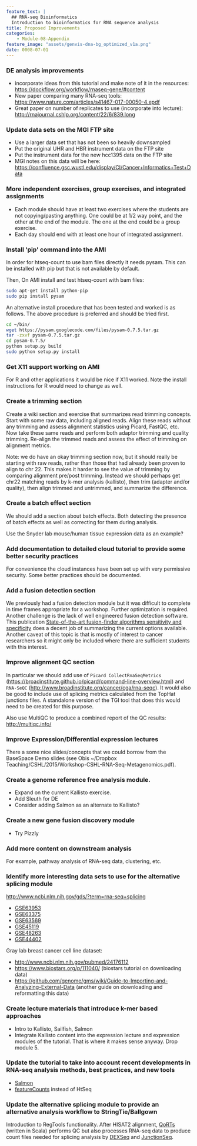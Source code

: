```yaml
---
feature_text: |
  ## RNA-seq Bioinformatics
  Introduction to bioinformatics for RNA sequence analysis
title: Proposed Improvements
categories:
    - Module-08-Appendix
feature_image: "assets/genvis-dna-bg_optimized_v1a.png"
date: 0008-07-01
---
```


### DE analysis improvements
- incorporate ideas from this tutorial and make note of it in the resources: https://dockflow.org/workflow/rnaseq-gene/#content
- New paper comparing many RNA-seq tools: https://www.nature.com/articles/s41467-017-00050-4.epdf
- Great paper on number of replicates to use (incorporate into lecture): http://rnajournal.cshlp.org/content/22/6/839.long

### Update data sets on the MGI FTP site
- Use a larger data set that has not been so heavily downsampled
- Put the original UHR and HBR instrument data on the FTP site
- Put the instrument data for the new hcc1395 data on the FTP site
- MGI notes on this data will be here: https://confluence.gsc.wustl.edu/display/CI/Cancer+Informatics+Test+Data

### More independent exercises, group exercises, and integrated assignments
- Each module should have at least two exercises where the students are not copying/pasting anything.  One could be at 1/2 way point, and the other at the end of the module.  The one at the end could be a group exercise.
- Each day should end with at least one hour of integrated assignment.

### Install 'pip' command into the AMI
In order for htseq-count to use bam files directly it needs pysam. This can be installed with pip but that is not available by default.

Then, On AMI install and test htseq-count with bam files:
```bash
sudo apt-get install python-pip
sudo pip install pysam
```

An alternative install procedure that has been tested and worked is as follows. The above procedure is preferred and should be tried first.

```bash
cd ~/bin/
wget https://pysam.googlecode.com/files/pysam-0.7.5.tar.gz
tar -zxvf pysam-0.7.5.tar.gz
cd pysam-0.7.5/
python setup.py build
sudo python setup.py install
```

### Get X11 support working on AMI
For R and other applications it would be nice if X11 worked. Note the install instructions for R would need to change as well.

### Create a trimming section 
Create a wiki section and exercise that summarizes read trimming concepts. Start with some raw data, including aligned reads.  Align these reads without any trimming and assess alignment statistics using Picard, FastQC, etc.  Now take these same reads and perform both adaptor trimming and quality trimming.  Re-align the trimmed reads and assess the effect of trimming on alignment metrics.

Note: we do have an okay trimming section now, but it should really be starting with raw reads, rather than those that had already been proven to align to chr 22. This makes it harder to see the value of trimming by comparing alignment pre/post trimming. Instead we should perhaps get chr22 matching reads by k-mer analysis (kallisto), then trim (adapter and/or quality), then align trimmed and untrimmed, and summarize the difference.

### Create a batch effect section
We should add a section about batch effects.  Both detecting the presence of batch effects as well as correcting for them during analysis.

Use the Snyder lab mouse/human tissue expression data as an example?

### Add documentation to detailed cloud tutorial to provide some better security practices
For convenience the cloud instances have been set up with very permissive security. Some better practices should be documented. 

### Add a fusion detection section
We previously had a fusion detection module but it was difficult to complete in time frames appropriate for a workshop.  Further optimization is required.  Another challenge is the lack of well engineered fusion detection software.  This publication [State-of-the-art fusion-finder algorithms sensitivity and specificity](http://www.ncbi.nlm.nih.gov/pubmed/23555082) does a decent job of summarizing the current options available.  Another caveat of this topic is that is mostly of interest to cancer researchers so it might only be included where there are sufficient students with this interest.

### Improve alignment QC section
In particular we should add use of `Picard CollectRnaSeqMetrics` (https://broadinstitute.github.io/picard/command-line-overview.html) and `RNA-SeQC` (http://www.broadinstitute.org/cancer/cga/rna-seqc).  It would also be good to include use of splicing metrics calculated from the TopHat junctions files.  A standalone version of the TGI tool that does this would need to be created for this purpose.

Also use MultiQC to produce a combined report of the QC results: http://multiqc.info/

### Improve Expression/Differential expression lectures
There a some nice slides/concepts that we could borrow from the BaseSpace Demo slides (see Obis ~/Dropbox Teaching/CSHL/2015/Workshop-CSHL-RNA-Seq-Metagenomics.pdf).

### Create a genome reference free analysis module.
- Expand on the current Kallisto exercise.
- Add Sleuth for DE
- Consider adding Salmon as an alternate to Kallisto?

### Create a new gene fusion discovery module
- Try Pizzly

### Add more content on downstream analysis
For example, pathway analysis of RNA-seq data, clustering, etc.

### Identify more interesting data sets to use for the alternative splicing module
http://www.ncbi.nlm.nih.gov/gds/?term=rna-seq+splicing
- [GSE63953](http://www.ncbi.nlm.nih.gov/geo/query/acc.cgi?acc=GSE63953)
- [GSE63375](http://www.ncbi.nlm.nih.gov/geo/query/acc.cgi?acc=GSE63375)
- [GSE63569](http://www.ncbi.nlm.nih.gov/geo/query/acc.cgi?acc=GSE63569)
- [GSE45119](http://www.ncbi.nlm.nih.gov/geo/query/acc.cgi?acc=GSE45119)
- [GSE48263](http://www.ncbi.nlm.nih.gov/geo/query/acc.cgi?acc=GSE48263)
- [GSE44402](http://www.ncbi.nlm.nih.gov/geo/query/acc.cgi?acc=GSE44402)

Gray lab breast cancer cell line dataset:
- http://www.ncbi.nlm.nih.gov/pubmed/24176112
- https://www.biostars.org/p/111040/ (biostars tutorial on downloading data)
- https://github.com/genome/gms/wiki/Guide-to-Importing-and-Analyzing-External-Data (another guide on downloading and reformatting this data)

### Create lecture materials that introduce k-mer based approaches
- Intro to Kallisto, Sailfish, Salmon
- Integrate Kallisto content into the expression lecture and expression modules of the tutorial. That is where it makes sense anyway. Drop module 5.

### Update the tutorial to take into account recent developments in RNA-seq analysis methods, best practices, and new tools
- [Salmon](https://github.com/COMBINE-lab/salmon)
- [featureCounts](http://bioinf.wehi.edu.au/featureCounts/) instead of HtSeq

### Update the alternative splicing module to provide an alternative analysis workflow to StringTie/Ballgown
Introduction to RegTools functionality. After HISAT2 alignment, [QoRTs](https://github.com/hartleys/QoRTs) (written in Scala) performs QC but also processes RNA-seq data to produce count files needed for splicing analysis by [DEXSeq](http://bioconductor.org/packages/release/bioc/html/DEXSeq.html) and [JunctionSeq](https://bioconductor.org/packages/release/bioc/html/JunctionSeq.html). 